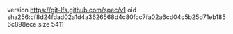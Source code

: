 version https://git-lfs.github.com/spec/v1
oid sha256:cf8d24fdad02a1d4a3626568d4c80fcc7fa02a6cd04c5b25d71eb1856c898ece
size 5411
